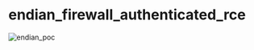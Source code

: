 # endian_firewall_authenticated_rce


![endian_poc](https://user-images.githubusercontent.com/29048982/107675418-2589e900-6ca9-11eb-870d-447daded3575.gif)
